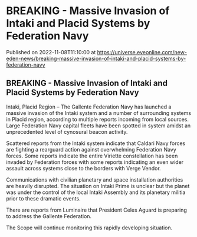 # BREAKING - Massive Invasion of Intaki and Placid Systems by Federation Navy
Published on 2022-11-08T11:10:00 at https://universe.eveonline.com/new-eden-news/breaking-massive-invasion-of-intaki-and-placid-systems-by-federation-navy

## BREAKING - Massive Invasion of Intaki and Placid Systems by Federation Navy

Intaki, Placid Region – The Gallente Federation Navy has launched a massive invasion of the Intaki system and a number of surrounding systems in Placid region, according to multiple reports incoming from local sources. Large Federation Navy capital fleets have been spotted in system amidst an unprecedented level of cynosural beacon activity.

Scattered reports from the Intaki system indicate that Caldari Navy forces are fighting a rearguard action against overwhelming Federation Navy forces. Some reports indicate the entire Viriette constellation has been invaded by Federation forces with some reports indicating an even wider assault across systems close to the borders with Verge Vendor.

Communications with civilian planetary and space installation authorities are heavily disrupted. The situation on Intaki Prime is unclear but the planet was under the control of the local Intaki Assembly and its planetary militia prior to these dramatic events.

There are reports from Luminaire that President Celes Aguard is preparing to address the Gallente Federation.

The Scope will continue monitoring this rapidly developing situation.
